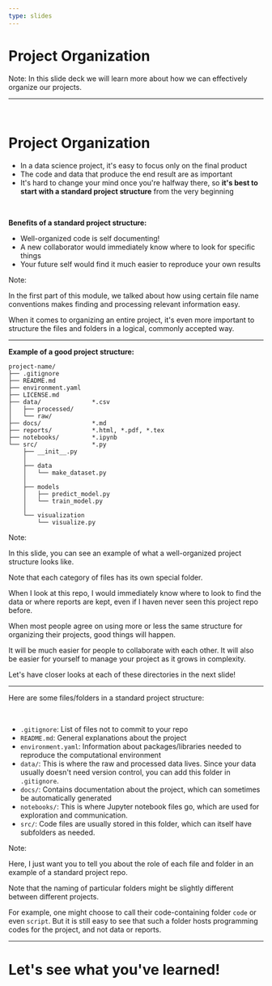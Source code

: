```yaml
---
type: slides
---
```


# Project Organization

Note:
In this slide deck we will learn more about how we can effectively organize our projects.

---

<br>

# Project Organization

- In a data science project, it's easy to focus only on the final product
- The code and data that produce the end result are as important
- It's hard to change your mind once you're halfway there, so **it's best to start with a standard project structure** from the very beginning

<br>

**Benefits of a standard project structure:**

- Well-organized code is self documenting!
- A new collaborator would immediately know where to look for specific things
- Your future self would find it much easier to reproduce your own results

Note:

In the first part of this module, we talked about how using certain file name conventions makes finding and processing relevant information easy.

When it comes to organizing an entire project, it's even more important to structure the files and folders in a logical, commonly accepted way.

---

**Example of a good project structure:**

```
project-name/
├── .gitignore
├── README.md
├── environment.yaml
├── LICENSE.md
├── data/              *.csv        
│   ├── processed/
│   └── raw/
├── docs/              *.md
├── reports/           *.html, *.pdf, *.tex
├── notebooks/         *.ipynb
└── src/               *.py
    ├── __init__.py
    │
    ├── data
    │   └── make_dataset.py
    │
    ├── models
    │   ├── predict_model.py
    │   └── train_model.py
    │
    └── visualization
        └── visualize.py
```

Note:

In this slide, you can see an example of what a well-organized project structure looks like.

Note that each category of files has its own special folder.

When I look at this repo, I would immediately know where to look to find the data or where reports are kept, even if I haven never seen this project repo before.

When most people agree on using more or less the same structure for organizing their projects, good things will happen.

It will be much easier for people to collaborate with each other. It will also be easier for yourself to manage your project as it grows in complexity.

Let's have closer looks at each of these directories in the next slide!

---

Here are some files/folders in a standard project structure:

<br>

- `.gitignore`: List of files not to commit to your repo
- `README.md`: General explanations about the project
- `environment.yaml`: Information about packages/libraries needed to reproduce the computational environment
- `data/`: This is where the raw and processed data lives. Since your data usually doesn't need version control, you can add this folder in `.gitignore`.
- `docs/`: Contains documentation about the project, which can sometimes be automatically generated 
- `notebooks/`: This is where Jupyter notebook files go, which are used for exploration and communication.
- `src/`: Code files are usually stored in this folder, which can itself have subfolders as needed.

Note:

Here, I just want you to tell you about the role of each file and folder in an example of a standard project repo.

Note that the naming of particular folders might be slightly different between different projects.

For example, one might choose to call their code-containing folder `code` or even `script`. But it is still easy to see that such a folder hosts programming codes for the project, and not data or reports.

---

# Let's see what you've learned!
